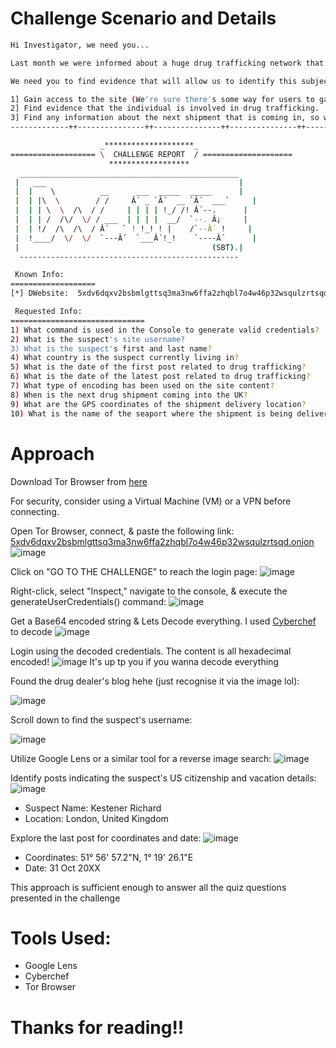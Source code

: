 # Challenge Scenario and Details
```bash
Hi Investigator, we need you...

Last month we were informed about a huge drug trafficking network that was taking place in the UK through the TOR network, in response to this situation we set to work and managed to dismantle their main TOR marketplace to stop drugs reaching the streets of the UK. However, we were informed that one of the creators of this network managed to evade us and is now continuing to carry out this type of activity. This is where you come in. We think we have found the site that this individual uses to "tell their stories" regarding criminal activity.

We need you to find evidence that will allow us to identify this subject, relate it to the drug trafficking crimes, and bring them to justice. We know this is a difficult task, but we are confident in your abilities and we are sure that you will succeed.

1] Gain access to the site (We're sure there's some way for users to gain valid credentials fairly easily).
2] Find evidence that the individual is involved in drug trafficking.
3] Find any information about the next shipment that is coming in, so we can seize it.
-------------++---------------++---------------++---------------++--------------

                    _********************_
=================== \  CHALLENGE REPORT  / ====================
                      ******************
  _________________________________________________   
 |   ___                                           | 
 |  |    \          __      ___  _____  _____      | 
 |  | |\  \        / /     Â´ _ `Â´  __ `Â´  ___`     | 
 |  | | \  \  /\  / /     | | | | !_/ /! Â´--.      | 
 |  | | /  /\/  \/ / ___  | | | |  __/  `--. Â¡     |
 |  | !/  /\  /\  / Â´   ` ! !_! ! |    /`--Â´ !     |
 |  !____/  \/  \/  `---Â´  `___Â´!_!    `----Â´      |
 |                                           (SBT).|
  ------------------------------------------------- 

 Known Info:
===================				      
[*] DWebsite:  5xdv6dqxv2bsbmlgttsq3ma3nw6ffa2zhqbl7o4w46p32wsqulzrtsqd.onion

 Requested Info:
==============================
1) What command is used in the Console to generate valid credentials?
2) What is the suspect's site username?
3) What is the suspect's first and last name?
4) What country is the suspect currently living in?
5) What is the date of the first post related to drug trafficking?
6) What is the date of the latest post related to drug trafficking?
7) What type of encoding has been used on the site content?
8) When is the next drug shipment coming into the UK?
9) What are the GPS coordinates of the shipment delivery location?  
10) What is the name of the seaport where the shipment is being delivered?
```
# Approach
Download Tor Browser from [here](https://www.torproject.org/download/)

For security, consider using a Virtual Machine (VM) or a VPN before connecting.

Open Tor Browser, connect, & paste the following link: [5xdv6dqxv2bsbmlgttsq3ma3nw6ffa2zhqbl7o4w46p32wsqulzrtsqd.onion](5xdv6dqxv2bsbmlgttsq3ma3nw6ffa2zhqbl7o4w46p32wsqulzrtsqd.onion)
![image](https://github.com/ZuanAce/SecurityBlueTeam_challenge/assets/147037911/3018f9ae-cc18-4ad8-847d-5094070af929)

Click on "GO TO THE CHALLENGE" to reach the login page:
![image](https://github.com/ZuanAce/SecurityBlueTeam_challenge/assets/147037911/e20b7966-65bd-4488-b871-a9168bc290a5)

Right-click, select "Inspect," navigate to the console, & execute the generateUserCredentials() command:
![image](https://github.com/ZuanAce/SecurityBlueTeam_challenge/assets/147037911/38c0ddd1-30f1-4f88-a577-b3f1a7a63ac1)

Get a Base64 encoded string & Lets Decode everything. I used [Cyberchef](https://gchq.github.io/CyberChef/) to decode 
![image](https://github.com/ZuanAce/SecurityBlueTeam_challenge/assets/147037911/91ee091b-737e-41ab-a163-181d586f5d0b)

Login using the decoded credentials. The content is all hexadecimal encoded!
![image](https://github.com/ZuanAce/SecurityBlueTeam_challenge/assets/147037911/27aba7da-ad86-493f-ad5b-3df1bac2ce59)
It's up tp you if you wanna decode everything 

Found the drug dealer's blog hehe (just recognise it via the image lol):

![image](https://github.com/ZuanAce/SecurityBlueTeam_challenge/assets/147037911/8975410a-b780-42e4-a72c-d4e3f90c372d)

Scroll down to find the suspect's username:

![image](https://github.com/ZuanAce/SecurityBlueTeam_challenge/assets/147037911/c5957841-386e-4ff6-842c-2c87caeeb4b7)

Utilize Google Lens or a similar tool for a reverse image search:
![image](https://github.com/ZuanAce/SecurityBlueTeam_challenge/assets/147037911/6f53e6a3-01b4-40d9-9545-fa9e79688072)

Identify posts indicating the suspect's US citizenship and vacation details:
![image](https://github.com/ZuanAce/SecurityBlueTeam_challenge/assets/147037911/c0532bd5-e974-45af-8d65-44c74566d622)
- Suspect Name: Kestener Richard
- Location: London, United Kingdom

Explore the last post for coordinates and date:
![image](https://github.com/ZuanAce/SecurityBlueTeam_challenge/assets/147037911/ee75c9fd-c348-46e4-b261-8774fc54b9d9)
- Coordinates: 51° 56' 57.2"N, 1° 19' 26.1"E
- Date: 31 Oct 20XX

This approach is sufficient enough to answer all the quiz questions presented in the challenge
# Tools Used:
- Google Lens
- Cyberchef
- Tor Browser
  
# Thanks for reading!!





